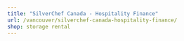 ```yaml
---
title: "SilverChef Canada - Hospitality Finance"
url: /vancouver/silverchef-canada-hospitality-finance/
shop: storage rental
---
```

